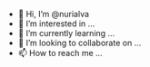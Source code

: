 - 👋 Hi, I’m @nurialva
- 👀 I’m interested in ...
- 🌱 I’m currently learning ...
- 💞️ I’m looking to collaborate on ...
- 📫 How to reach me ...

<!---
nurialva/nurialva is a ✨ special ✨ repository because its `README.md` (this file) appears on your GitHub profile.
You can click the Preview link to take a look at your changes.
--->
